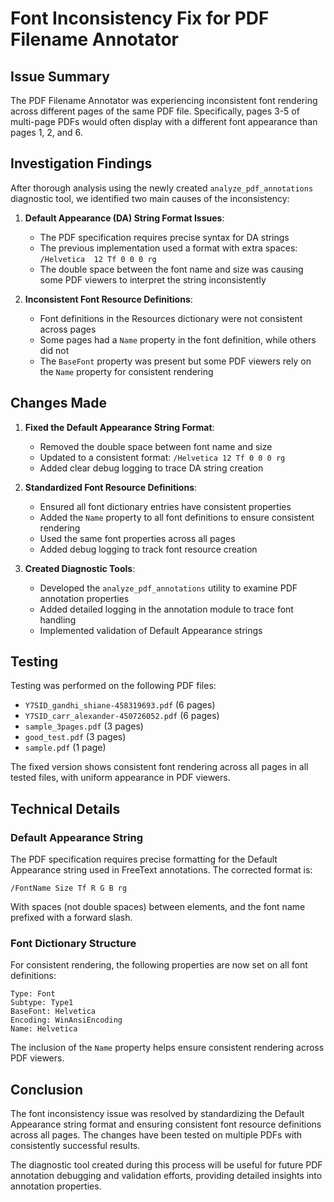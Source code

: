 # Font Inconsistency Fix for PDF Filename Annotator

## Issue Summary

The PDF Filename Annotator was experiencing inconsistent font rendering across different pages of the same PDF file. Specifically, pages 3-5 of multi-page PDFs would often display with a different font appearance than pages 1, 2, and 6.

## Investigation Findings

After thorough analysis using the newly created `analyze_pdf_annotations` diagnostic tool, we identified two main causes of the inconsistency:

1. **Default Appearance (DA) String Format Issues**:
   - The PDF specification requires precise syntax for DA strings
   - The previous implementation used a format with extra spaces: `/Helvetica  12 Tf 0 0 0 rg`
   - The double space between the font name and size was causing some PDF viewers to interpret the string inconsistently

2. **Inconsistent Font Resource Definitions**:
   - Font definitions in the Resources dictionary were not consistent across pages
   - Some pages had a `Name` property in the font definition, while others did not
   - The `BaseFont` property was present but some PDF viewers rely on the `Name` property for consistent rendering

## Changes Made

1. **Fixed the Default Appearance String Format**:
   - Removed the double space between font name and size
   - Updated to a consistent format: `/Helvetica 12 Tf 0 0 0 rg`
   - Added clear debug logging to trace DA string creation

2. **Standardized Font Resource Definitions**:
   - Ensured all font dictionary entries have consistent properties
   - Added the `Name` property to all font definitions to ensure consistent rendering
   - Used the same font properties across all pages
   - Added debug logging to track font resource creation

3. **Created Diagnostic Tools**:
   - Developed the `analyze_pdf_annotations` utility to examine PDF annotation properties
   - Added detailed logging in the annotation module to trace font handling
   - Implemented validation of Default Appearance strings

## Testing

Testing was performed on the following PDF files:
- `Y7SID_gandhi_shiane-458319693.pdf` (6 pages)
- `Y7SID_carr_alexander-450726052.pdf` (6 pages)
- `sample_3pages.pdf` (3 pages)
- `good_test.pdf` (3 pages)
- `sample.pdf` (1 page)

The fixed version shows consistent font rendering across all pages in all tested files, with uniform appearance in PDF viewers.

## Technical Details

### Default Appearance String

The PDF specification requires precise formatting for the Default Appearance string used in FreeText annotations. The corrected format is:

```
/FontName Size Tf R G B rg
```

With spaces (not double spaces) between elements, and the font name prefixed with a forward slash.

### Font Dictionary Structure

For consistent rendering, the following properties are now set on all font definitions:

```
Type: Font
Subtype: Type1
BaseFont: Helvetica
Encoding: WinAnsiEncoding
Name: Helvetica
```

The inclusion of the `Name` property helps ensure consistent rendering across PDF viewers.

## Conclusion

The font inconsistency issue was resolved by standardizing the Default Appearance string format and ensuring consistent font resource definitions across all pages. The changes have been tested on multiple PDFs with consistently successful results.

The diagnostic tool created during this process will be useful for future PDF annotation debugging and validation efforts, providing detailed insights into annotation properties.
